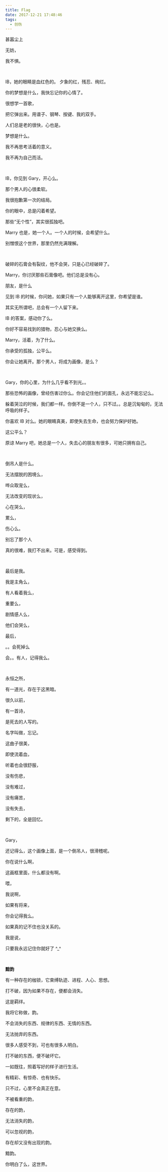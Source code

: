 ```yaml
---
title: Flag
date: 2017-12-21 17:48:46
tags:
  - 创伤
---
```


甚嚣尘上

无妨，

我不惧。

<br />

IB，她的眼睛是血红色的。
夕象的红，残忍、绚烂。


你的梦想是什么，我快忘记你的心情了。


很想学一首歌，

把它弹出来。用谱子、钢琴、按键、我的双手。


人们总是老的很快，心也是。


梦想是什么。

我不再思考活着的意义。

我不再为自己而活。

<br />

IB，你见到 Gary，开心么。

那个男人的心很柔软。

我很抱歉第一次的结局。

你的眼中，总是闪着希望。


那些“无个性”，其实很孤独吧。

Marry 也是，她一个人。一个人的时候，会希望什么。

别憎恨这个世界，那里仍然充满理解。

<br />

破碎的石膏会有裂纹，他不会哭，只是心已经破碎了。

Marry，你讨厌那些石膏像吧。他们总是没有心。

朋友，是什么

见到 IB 的时候，你问她，如果只有一个人能够离开这里，你希望是谁。

其实无所谓吧，总会有一个人留下来。

IB 的答案，感动你了么。

你好不容易找到的猎物，忍心与她交换么。

Marry，活着，为了什么。

你承受的孤独，公平么。

你会让她离开。那个男人，将成为画像，是么？

<br />

Gary，你的心里，为什么几乎看不到光。。

那些恐怖的画像，曾经伤害过你么。你会记住他们的面孔，永远不能忘记么。

躲着哭泣的时候，我们都一样。你倒不是一个人，只不过。。总是沉甸甸的，无法呼吸的样子。

你喜欢 IB 对么。她的眼睛真美，即使失去生命，也会努力保护好她。

这公平么？

原谅 Marry 吧，她总是一个人，失去心的朋友有很多，可她只拥有自己。

<br />

倒吊人是什么。

无法摆脱的困境么，

哗众取宠么，

无法改变的现状么，

心在哭么，

累么，

伤心么。

别忘了那个人

真的很难，我打不出来。可是，感受得到。

<br />

最后是我。

我是主角么，

有人看着我么，

重要么，

剧情感人么，

他们会哭么，

最后，

。。会死掉么

会。。有人，记得我么。

<br />

永恒之所，

有一道光，存在于这黑暗。


很久以前，

有一首诗，

是死去的人写的。

名字叫做，忘记。


这曲子很美，

即使流着血，

听着也会很舒服，

没有伤悲，

没有难过，

没有痛苦，

没有失去，

剩下的，全是回忆。

<br />

Gary，

还记得么，这个画像上面，是一个倒吊人，很滑稽呢。

你在说什么啊，

这画框里面，什么都没有啊。


喂，

我说啊，

如果有将来，

你会记得我么。

如果真的记不住也没关系的。

我是说，

只要我永远记住你就好了 ^_^

<br />

__黯韵__

有一种存在的枷锁，它束缚轨迹、进程、人心、思想。

打不破，因为如果不存在，便都会消失。

这是羁绊。

我将它称做，韵。

不会消失的东西、规律的东西、无情的东西。

无法抛弃的东西。

很多人感受不到，可也有很多人明白。

打不破的东西，便不破坏它。

一如既往，照着写好的样子进行生活。

有精彩、有惊奇、也有快乐。

只不过，心里不会真正在意。

不被看重的韵，

存在的韵，

无法消失的韵，

可以忽视的韵，

存在却又没有出现的韵。

黯韵。

你明白了么，这世界。
